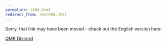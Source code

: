 ```yaml
---
permalink: /404.html
redirect_from: /en/404.html
---
```


Sorry, that link may have been moved - check out the English version here: <a id="en-url"></span>

<a href="https://discord.gg/mBcszEFSdr">QMK Discord</a>

<script>
var url = window.location.origin + window.location.pathname.replace(/\/[^/]+/, '');
var a = document.getElementById("en-url")
a.innerHTML = url;
a.href = url;
</script>